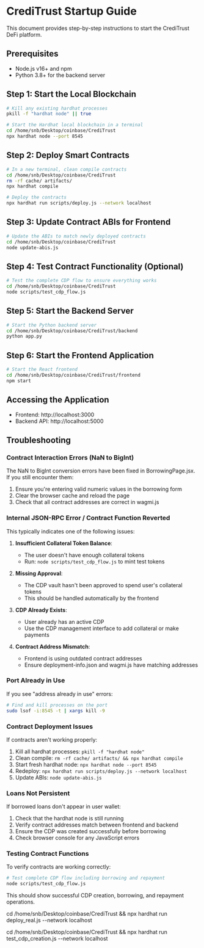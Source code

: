 # CrediTrust Startup Guide

This document provides step-by-step instructions to start the CrediTrust DeFi platform.

## Prerequisites
- Node.js v16+ and npm
- Python 3.8+ for the backend server

## Step 1: Start the Local Blockchain
```bash
# Kill any existing hardhat processes
pkill -f "hardhat node" || true

# Start the Hardhat local blockchain in a terminal
cd /home/snb/Desktop/coinbase/CrediTrust
npx hardhat node --port 8545
```

## Step 2: Deploy Smart Contracts
```bash
# In a new terminal, clean compile contracts
cd /home/snb/Desktop/coinbase/CrediTrust
rm -rf cache/ artifacts/
npx hardhat compile

# Deploy the contracts
npx hardhat run scripts/deploy.js --network localhost
```

## Step 3: Update Contract ABIs for Frontend
```bash
# Update the ABIs to match newly deployed contracts
cd /home/snb/Desktop/coinbase/CrediTrust
node update-abis.js
```

## Step 4: Test Contract Functionality (Optional)
```bash
# Test the complete CDP flow to ensure everything works
cd /home/snb/Desktop/coinbase/CrediTrust
node scripts/test_cdp_flow.js
```

## Step 5: Start the Backend Server
```bash
# Start the Python backend server
cd /home/snb/Desktop/coinbase/CrediTrust/backend
python app.py
```

## Step 6: Start the Frontend Application
```bash
# Start the React frontend
cd /home/snb/Desktop/coinbase/CrediTrust/frontend
npm start
```

## Accessing the Application
- Frontend: http://localhost:3000
- Backend API: http://localhost:5000

## Troubleshooting

### Contract Interaction Errors (NaN to BigInt)
The NaN to BigInt conversion errors have been fixed in BorrowingPage.jsx. If you still encounter them:
1. Ensure you're entering valid numeric values in the borrowing form
2. Clear the browser cache and reload the page
3. Check that all contract addresses are correct in wagmi.js

### Internal JSON-RPC Error / Contract Function Reverted
This typically indicates one of the following issues:

1. **Insufficient Collateral Token Balance**: 
   - The user doesn't have enough collateral tokens
   - Run: `node scripts/test_cdp_flow.js` to mint test tokens

2. **Missing Approval**: 
   - The CDP vault hasn't been approved to spend user's collateral tokens
   - This should be handled automatically by the frontend

3. **CDP Already Exists**: 
   - User already has an active CDP
   - Use the CDP management interface to add collateral or make payments

4. **Contract Address Mismatch**: 
   - Frontend is using outdated contract addresses
   - Ensure deployment-info.json and wagmi.js have matching addresses

### Port Already in Use
If you see "address already in use" errors:
```bash
# Find and kill processes on the port
sudo lsof -i:8545 -t | xargs kill -9
```

### Contract Deployment Issues
If contracts aren't working properly:
1. Kill all hardhat processes: `pkill -f "hardhat node"`
2. Clean compile: `rm -rf cache/ artifacts/ && npx hardhat compile`
3. Start fresh hardhat node: `npx hardhat node --port 8545`
4. Redeploy: `npx hardhat run scripts/deploy.js --network localhost`
5. Update ABIs: `node update-abis.js`

### Loans Not Persistent
If borrowed loans don't appear in user wallet:
1. Check that the hardhat node is still running
2. Verify contract addresses match between frontend and backend
3. Ensure the CDP was created successfully before borrowing
4. Check browser console for any JavaScript errors

### Testing Contract Functions
To verify contracts are working correctly:
```bash
# Test complete CDP flow including borrowing and repayment
node scripts/test_cdp_flow.js
```

This should show successful CDP creation, borrowing, and repayment operations.

cd /home/snb/Desktop/coinbase/CrediTrust && npx hardhat run deploy_real.js --network localhost

cd /home/snb/Desktop/coinbase/CrediTrust && npx hardhat run test_cdp_creation.js --network localhost